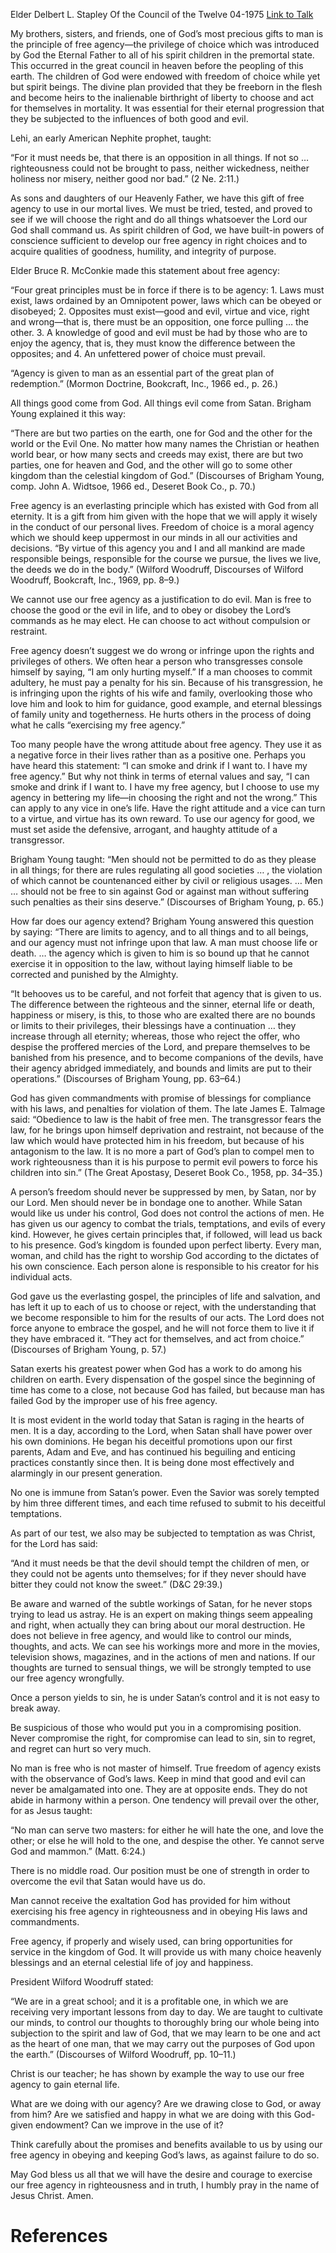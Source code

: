 Elder Delbert L. Stapley
Of the Council of the Twelve
04-1975
[Link to Talk](https://www.churchofjesuschrist.org/study/general-conference/1975/04/using-our-free-agency?lang=eng)

My brothers, sisters, and friends, one of God’s most precious gifts to man is the principle of free agency—the privilege of choice which was introduced by God the Eternal Father to all of his spirit children in the premortal state. This occurred in the great council in heaven before the peopling of this earth. The children of God were endowed with freedom of choice while yet but spirit beings. The divine plan provided that they be freeborn in the flesh and become heirs to the inalienable birthright of liberty to choose and act for themselves in mortality. It was essential for their eternal progression that they be subjected to the influences of both good and evil.

Lehi, an early American Nephite prophet, taught:

“For it must needs be, that there is an opposition in all things. If not so … righteousness could not be brought to pass, neither wickedness, neither holiness nor misery, neither good nor bad.” (2 Ne. 2:11.)

As sons and daughters of our Heavenly Father, we have this gift of free agency to use in our mortal lives. We must be tried, tested, and proved to see if we will choose the right and do all things whatsoever the Lord our God shall command us. As spirit children of God, we have built-in powers of conscience sufficient to develop our free agency in right choices and to acquire qualities of goodness, humility, and integrity of purpose.

Elder Bruce R. McConkie made this statement about free agency:

“Four great principles must be in force if there is to be agency: 1. Laws must exist, laws ordained by an Omnipotent power, laws which can be obeyed or disobeyed; 2. Opposites must exist—good and evil, virtue and vice, right and wrong—that is, there must be an opposition, one force pulling … the other. 3. A knowledge of good and evil must be had by those who are to enjoy the agency, that is, they must know the difference between the opposites; and 4. An unfettered power of choice must prevail.

“Agency is given to man as an essential part of the great plan of redemption.” (Mormon Doctrine, Bookcraft, Inc., 1966 ed., p. 26.)

All things good come from God. All things evil come from Satan. Brigham Young explained it this way:

“There are but two parties on the earth, one for God and the other for the world or the Evil One. No matter how many names the Christian or heathen world bear, or how many sects and creeds may exist, there are but two parties, one for heaven and God, and the other will go to some other kingdom than the celestial kingdom of God.” (Discourses of Brigham Young, comp. John A. Widtsoe, 1966 ed., Deseret Book Co., p. 70.)

Free agency is an everlasting principle which has existed with God from all eternity. It is a gift from him given with the hope that we will apply it wisely in the conduct of our personal lives. Freedom of choice is a moral agency which we should keep uppermost in our minds in all our activities and decisions. “By virtue of this agency you and I and all mankind are made responsible beings, responsible for the course we pursue, the lives we live, the deeds we do in the body.” (Wilford Woodruff, Discourses of Wilford Woodruff, Bookcraft, Inc., 1969, pp. 8–9.)

We cannot use our free agency as a justification to do evil. Man is free to choose the good or the evil in life, and to obey or disobey the Lord’s commands as he may elect. He can choose to act without compulsion or restraint.

Free agency doesn’t suggest we do wrong or infringe upon the rights and privileges of others. We often hear a person who transgresses console himself by saying, “I am only hurting myself.” If a man chooses to commit adultery, he must pay a penalty for his sin. Because of his transgression, he is infringing upon the rights of his wife and family, overlooking those who love him and look to him for guidance, good example, and eternal blessings of family unity and togetherness. He hurts others in the process of doing what he calls “exercising my free agency.”

Too many people have the wrong attitude about free agency. They use it as a negative force in their lives rather than as a positive one. Perhaps you have heard this statement: “I can smoke and drink if I want to. I have my free agency.” But why not think in terms of eternal values and say, “I can smoke and drink if I want to. I have my free agency, but I choose to use my agency in bettering my life—in choosing the right and not the wrong.” This can apply to any vice in one’s life. Have the right attitude and a vice can turn to a virtue, and virtue has its own reward. To use our agency for good, we must set aside the defensive, arrogant, and haughty attitude of a transgressor.

Brigham Young taught: “Men should not be permitted to do as they please in all things; for there are rules regulating all good societies … , the violation of which cannot be countenanced either by civil or religious usages. … Men … should not be free to sin against God or against man without suffering such penalties as their sins deserve.” (Discourses of Brigham Young, p. 65.)

How far does our agency extend? Brigham Young answered this question by saying: “There are limits to agency, and to all things and to all beings, and our agency must not infringe upon that law. A man must choose life or death. … the agency which is given to him is so bound up that he cannot exercise it in opposition to the law, without laying himself liable to be corrected and punished by the Almighty.

“It behooves us to be careful, and not forfeit that agency that is given to us. The difference between the righteous and the sinner, eternal life or death, happiness or misery, is this, to those who are exalted there are no bounds or limits to their privileges, their blessings have a continuation … they increase through all eternity; whereas, those who reject the offer, who despise the proffered mercies of the Lord, and prepare themselves to be banished from his presence, and to become companions of the devils, have their agency abridged immediately, and bounds and limits are put to their operations.” (Discourses of Brigham Young, pp. 63–64.)

God has given commandments with promise of blessings for compliance with his laws, and penalties for violation of them. The late James E. Talmage said: “Obedience to law is the habit of free men. The transgressor fears the law, for he brings upon himself deprivation and restraint, not because of the law which would have protected him in his freedom, but because of his antagonism to the law. It is no more a part of God’s plan to compel men to work righteousness than it is his purpose to permit evil powers to force his children into sin.” (The Great Apostasy, Deseret Book Co., 1958, pp. 34–35.)

A person’s freedom should never be suppressed by men, by Satan, nor by our Lord. Men should never be in bondage one to another. While Satan would like us under his control, God does not control the actions of men. He has given us our agency to combat the trials, temptations, and evils of every kind. However, he gives certain principles that, if followed, will lead us back to his presence. God’s kingdom is founded upon perfect liberty. Every man, woman, and child has the right to worship God according to the dictates of his own conscience. Each person alone is responsible to his creator for his individual acts.

God gave us the everlasting gospel, the principles of life and salvation, and has left it up to each of us to choose or reject, with the understanding that we become responsible to him for the results of our acts. The Lord does not force anyone to embrace the gospel, and he will not force them to live it if they have embraced it. “They act for themselves, and act from choice.” (Discourses of Brigham Young, p. 57.)

Satan exerts his greatest power when God has a work to do among his children on earth. Every dispensation of the gospel since the beginning of time has come to a close, not because God has failed, but because man has failed God by the improper use of his free agency.

It is most evident in the world today that Satan is raging in the hearts of men. It is a day, according to the Lord, when Satan shall have power over his own dominions. He began his deceitful promotions upon our first parents, Adam and Eve, and has continued his beguiling and enticing practices constantly since then. It is being done most effectively and alarmingly in our present generation.

No one is immune from Satan’s power. Even the Savior was sorely tempted by him three different times, and each time refused to submit to his deceitful temptations.

As part of our test, we also may be subjected to temptation as was Christ, for the Lord has said:

“And it must needs be that the devil should tempt the children of men, or they could not be agents unto themselves; for if they never should have bitter they could not know the sweet.” (D&C 29:39.)

Be aware and warned of the subtle workings of Satan, for he never stops trying to lead us astray. He is an expert on making things seem appealing and right, when actually they can bring about our moral destruction. He does not believe in free agency, and would like to control our minds, thoughts, and acts. We can see his workings more and more in the movies, television shows, magazines, and in the actions of men and nations. If our thoughts are turned to sensual things, we will be strongly tempted to use our free agency wrongfully.

Once a person yields to sin, he is under Satan’s control and it is not easy to break away.

Be suspicious of those who would put you in a compromising position. Never compromise the right, for compromise can lead to sin, sin to regret, and regret can hurt so very much.

No man is free who is not master of himself. True freedom of agency exists with the observance of God’s laws. Keep in mind that good and evil can never be amalgamated into one. They are at opposite ends. They do not abide in harmony within a person. One tendency will prevail over the other, for as Jesus taught:

“No man can serve two masters: for either he will hate the one, and love the other; or else he will hold to the one, and despise the other. Ye cannot serve God and mammon.” (Matt. 6:24.)

There is no middle road. Our position must be one of strength in order to overcome the evil that Satan would have us do.

Man cannot receive the exaltation God has provided for him without exercising his free agency in righteousness and in obeying His laws and commandments.

Free agency, if properly and wisely used, can bring opportunities for service in the kingdom of God. It will provide us with many choice heavenly blessings and an eternal celestial life of joy and happiness.

President Wilford Woodruff stated:

“We are in a great school; and it is a profitable one, in which we are receiving very important lessons from day to day. We are taught to cultivate our minds, to control our thoughts to thoroughly bring our whole being into subjection to the spirit and law of God, that we may learn to be one and act as the heart of one man, that we may carry out the purposes of God upon the earth.” (Discourses of Wilford Woodruff, pp. 10–11.)

Christ is our teacher; he has shown by example the way to use our free agency to gain eternal life.

What are we doing with our agency? Are we drawing close to God, or away from him? Are we satisfied and happy in what we are doing with this God-given endowment? Can we improve in the use of it?

Think carefully about the promises and benefits available to us by using our free agency in obeying and keeping God’s laws, as against failure to do so.

May God bless us all that we will have the desire and courage to exercise our free agency in righteousness and in truth, I humbly pray in the name of Jesus Christ. Amen.

# References
